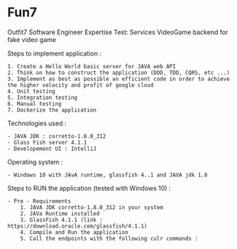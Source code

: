 # Fun7
Outfit7 Software Engineer Expertise Test: Services
VideoGame backend for fake video game

Steps to implement application :

    1. Create a Hello World basic server for JAVA web API
    2. Think on how to construct the application (DDD, TDD, CQRS, etc ...)
    3. Implement as best as possible an efficient code in order to achieve the higher velocity and profit of google cloud
    4. Unit testing
    5. Integration testing
    6. Manual testing
    7. Dockerize the application

Technologies used :

    - JAVA JDK : corretto-1.8.0_312
    - Glass Fish server 4.1.1
    - Developement UI : IntelliJ

Operating system :

    - Windows 10 with JAvA runtime, glassfish 4..1 and JAVA jdk 1.8

Steps to RUN the application (tested with Windows 10) :

    - Pre - Requirements
        1. JAVA JDK corretto-1.8.0_312 in your system
        2. JAVa Runtime installed
        3. GlassFish 4.1.1 (link : https://download.oracle.com/glassfish/4.1.1)
        4. Compile and Run the application
        5. Call the endpoints with the following culr commands :
